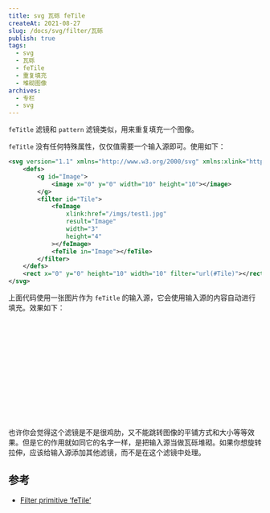 ```yaml
---
title: svg 瓦砾 feTile
createAt: 2021-08-27
slug: /docs/svg/filter/瓦砾
publish: true
tags:
  - svg
  - 瓦砾
  - feTile
  - 重复填充
  - 堆砌图像
archives:
  - 专栏
  - svg
---
```


`feTitle` 滤镜和 `pattern` 滤镜类似，用来重复填充一个图像。

`feTitle` 没有任何特殊属性，仅仅值需要一个输入源即可。使用如下：

```xml
<svg version="1.1" xmlns="http://www.w3.org/2000/svg" xmlns:xlink="http://www.w3.org/1999/xlink" width="200" height="200" viewBox="0 0 10 10">
	<defs>
		<g id="Image">
			<image x="0" y="0" width="10" height="10"></image>
		</g>
		<filter id="Tile">
			<feImage
				xlink:href="/imgs/test1.jpg"
				result="Image"
				width="3"
				height="4"
			></feImage>
			<feTile in="Image"></feTile>
		</filter>
	</defs>
	<rect x="0" y="0" height="10" width="10" filter="url(#Tile)"></rect>
</svg>
```

上面代码使用一张图片作为 `feTitle` 的输入源，它会使用输入源的内容自动进行填充。效果如下：

<svg version="1.1" xmlns="http://www.w3.org/2000/svg" xmlns:xlink="http://www.w3.org/1999/xlink" width="200" height="200" viewBox="0 0 10 10">
	<defs>
		<g id="Image">
			<image x="0" y="0" width="10" height="10"></image>
		</g>
		<filter id="Tile">
			<feImage xlink:href="/imgs/test1.jpg" result="Image" width="3" height="4"></feImage>
			<feTile in="Image"></feTile>
		</filter>
	</defs>
	<rect x="0" y="0" height="10" width="10" filter="url(#Tile)"></rect>
</svg>

也许你会觉得这个滤镜是不是很鸡肋，又不能跳转图像的平铺方式和大小等等效果。但是它的作用就如同它的名字一样，是把输入源当做瓦砾堆砌。如果你想旋转拉伸，应该给输入源添加其他滤镜，而不是在这个滤镜中处理。

## 参考

- [Filter primitive ‘feTile’][1]

[1]: https://www.w3.org/TR/SVG11/filters.html#feTileElement
